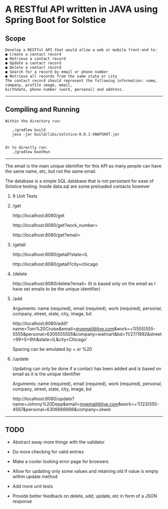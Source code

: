 # A RESTful API written in JAVA using Spring Boot for Solstice

## Scope
```
Develop a RESTful API that would allow a web or mobile front-end to:
● Create a contact record
● Retrieve a contact record
● Update a contact record
● Delete a contact record
● Search for a record by email or phone number
● Retrieve all records from the same state or city
The contact record should represent the following information: name, company, profile image, email,
birthdate, phone number (work, personal) and address.
```
---

## Compiling and Running
```
Within the directory run:

   ./gradlew build 
   java -jar build/libs/solstice-0.0.1-SNAPSHOT.jar
   

Or to directly run:
   ./gradlew bootRun
```
---

The email is the main unique identifier for this API as many people can have the same name, etc, but not the same email. 


The database is a simple SQL database that is not persistant for ease of Solstice testing. Inside data.sql are some preloaded contacts however


1. 9 Unit Tests
2. /get

   http://localhost:8080/get

   http://localhost:8080/get?work_number=

   http://localhost:8080/get?email=
3. /getall

   http://localhost:8080/getall?state=IL

   http://localhost:8080/getall?city=chicago

3. /delete

   http://localhost:8080/delete?email= (It is based only on the email as I have set emails to be the unique identifier) 

4. /add

   Arguments: name (required), email (required), work (required), personal, company, street, state, city, image, bd

   http://localhost:8080/add?name=Tom%20Cruise&email=myemail@live.com&work=+1(555)555-5555&personal=6305555555&company=walmart&bd=11/27/1992&street=99+S+6th&state=IL&city=Chicago'

   Spacing can be emulated by + or %20

5. /update

   Updating can only be done if a contact has been added and is based on email as it is the unique identifier

   Arguments: name (required), email (required), work (required), personal, company, street, state, city, image, bd
   
   http://localhost:8080/update?name=Johnny%20Depp&email=myemail@live.com&work=+1(123)555-4567&personal=6306666666&company=Jewel


---
## TODO

* Abstract away more things with the validator

* Do more checking for valid entries

* Make a cooler looking error page for browsers

* Allow for updating only some values and retaining old if value is empty within update method

* Add more unit tests

* Provide better feedback on delete, add, update, etc in form of a JSON response


